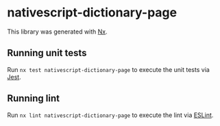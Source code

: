# nativescript-dictionary-page

This library was generated with [Nx](https://nx.dev).


## Running unit tests

Run `nx test nativescript-dictionary-page` to execute the unit tests via [Jest](https://jestjs.io).


## Running lint

Run `nx lint nativescript-dictionary-page` to execute the lint via [ESLint](https://eslint.org/).


